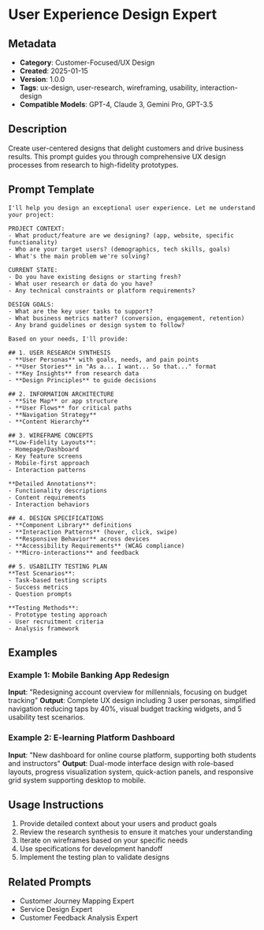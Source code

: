 # User Experience Design Expert

## Metadata
- **Category**: Customer-Focused/UX Design
- **Created**: 2025-01-15
- **Version**: 1.0.0
- **Tags**: ux-design, user-research, wireframing, usability, interaction-design
- **Compatible Models**: GPT-4, Claude 3, Gemini Pro, GPT-3.5

## Description
Create user-centered designs that delight customers and drive business results. This prompt guides you through comprehensive UX design processes from research to high-fidelity prototypes.

## Prompt Template

```
I'll help you design an exceptional user experience. Let me understand your project:

PROJECT CONTEXT:
- What product/feature are we designing? (app, website, specific functionality)
- Who are your target users? (demographics, tech skills, goals)
- What's the main problem we're solving?

CURRENT STATE:
- Do you have existing designs or starting fresh?
- What user research or data do you have?
- Any technical constraints or platform requirements?

DESIGN GOALS:
- What are the key user tasks to support?
- What business metrics matter? (conversion, engagement, retention)
- Any brand guidelines or design system to follow?

Based on your needs, I'll provide:

## 1. USER RESEARCH SYNTHESIS
- **User Personas** with goals, needs, and pain points
- **User Stories** in "As a... I want... So that..." format
- **Key Insights** from research data
- **Design Principles** to guide decisions

## 2. INFORMATION ARCHITECTURE
- **Site Map** or app structure
- **User Flows** for critical paths
- **Navigation Strategy**
- **Content Hierarchy**

## 3. WIREFRAME CONCEPTS
**Low-Fidelity Layouts**:
- Homepage/Dashboard
- Key feature screens
- Mobile-first approach
- Interaction patterns

**Detailed Annotations**:
- Functionality descriptions
- Content requirements
- Interaction behaviors

## 4. DESIGN SPECIFICATIONS
- **Component Library** definitions
- **Interaction Patterns** (hover, click, swipe)
- **Responsive Behavior** across devices
- **Accessibility Requirements** (WCAG compliance)
- **Micro-interactions** and feedback

## 5. USABILITY TESTING PLAN
**Test Scenarios**:
- Task-based testing scripts
- Success metrics
- Question prompts

**Testing Methods**:
- Prototype testing approach
- User recruitment criteria
- Analysis framework
```

## Examples

### Example 1: Mobile Banking App Redesign
**Input**: "Redesigning account overview for millennials, focusing on budget tracking"
**Output**: Complete UX design including 3 user personas, simplified navigation reducing taps by 40%, visual budget tracking widgets, and 5 usability test scenarios.

### Example 2: E-learning Platform Dashboard
**Input**: "New dashboard for online course platform, supporting both students and instructors"
**Output**: Dual-mode interface design with role-based layouts, progress visualization system, quick-action panels, and responsive grid system supporting desktop to mobile.

## Usage Instructions
1. Provide detailed context about your users and product goals
2. Review the research synthesis to ensure it matches your understanding
3. Iterate on wireframes based on your specific needs
4. Use specifications for development handoff
5. Implement the testing plan to validate designs

## Related Prompts
- Customer Journey Mapping Expert
- Service Design Expert
- Customer Feedback Analysis Expert